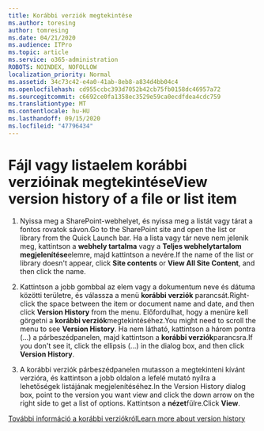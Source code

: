 ```yaml
---
title: Korábbi verziók megtekintése
ms.author: toresing
author: tomresing
ms.date: 04/21/2020
ms.audience: ITPro
ms.topic: article
ms.service: o365-administration
ROBOTS: NOINDEX, NOFOLLOW
localization_priority: Normal
ms.assetid: 34c73c42-e4a0-41ab-8eb8-a834d4bb04c4
ms.openlocfilehash: cd955ccbc393d7052b42cb75fb0158dc46957a72
ms.sourcegitcommit: c6692ce0fa1358ec3529e59ca0ecdfdea4cdc759
ms.translationtype: MT
ms.contentlocale: hu-HU
ms.lasthandoff: 09/15/2020
ms.locfileid: "47796434"
---
```

# <a name="view-version-history-of-a-file-or-list-item"></a><span data-ttu-id="9bcdc-102">Fájl vagy listaelem korábbi verzióinak megtekintése</span><span class="sxs-lookup"><span data-stu-id="9bcdc-102">View version history of a file or list item</span></span>

1. <span data-ttu-id="9bcdc-103">Nyissa meg a SharePoint-webhelyet, és nyissa meg a listát vagy tárat a fontos rovatok sávon.</span><span class="sxs-lookup"><span data-stu-id="9bcdc-103">Go to the SharePoint site and open the list or library from the Quick Launch bar.</span></span> <span data-ttu-id="9bcdc-104">Ha a lista vagy tár neve nem jelenik meg, kattintson a **webhely tartalma** vagy a **Teljes webhelytartalom megjelenítése**elemre, majd kattintson a nevére.</span><span class="sxs-lookup"><span data-stu-id="9bcdc-104">If the name of the list or library doesn't appear, click **Site contents** or **View All Site Content**, and then click the name.</span></span>
    
2. <span data-ttu-id="9bcdc-105">Kattintson a jobb gombbal az elem vagy a dokumentum neve és dátuma közötti területre, és válassza a menü **korábbi verziók** parancsát.</span><span class="sxs-lookup"><span data-stu-id="9bcdc-105">Right-click the space between the item or document name and date, and then click **Version History** from the menu.</span></span> <span data-ttu-id="9bcdc-106">Előfordulhat, hogy a menüre kell görgetni a **korábbi verziók**megtekintéséhez.</span><span class="sxs-lookup"><span data-stu-id="9bcdc-106">You might need to scroll the menu to see **Version History**.</span></span> <span data-ttu-id="9bcdc-107">Ha nem látható, kattintson a három pontra (...) a párbeszédpanelen, majd kattintson a **korábbi verziók**parancsra.</span><span class="sxs-lookup"><span data-stu-id="9bcdc-107">If you don't see it, click the ellipsis (...) in the dialog box, and then click **Version History**.</span></span>
    
3. <span data-ttu-id="9bcdc-108">A korábbi verziók párbeszédpanelen mutasson a megtekinteni kívánt verzióra, és kattintson a jobb oldalon a lefelé mutató nyílra a lehetőségek listájának megjelenítéséhez.</span><span class="sxs-lookup"><span data-stu-id="9bcdc-108">In the Version History dialog box, point to the version you want view and click the down arrow on the right side to get a list of options.</span></span> <span data-ttu-id="9bcdc-109">Kattintson a **nézet**fülre.</span><span class="sxs-lookup"><span data-stu-id="9bcdc-109">Click **View**.</span></span>
    
[<span data-ttu-id="9bcdc-110">További információ a korábbi verziókról</span><span class="sxs-lookup"><span data-stu-id="9bcdc-110">Learn more about version history</span></span>](https://go.microsoft.com/fwlink/?linkid=875709)
  


